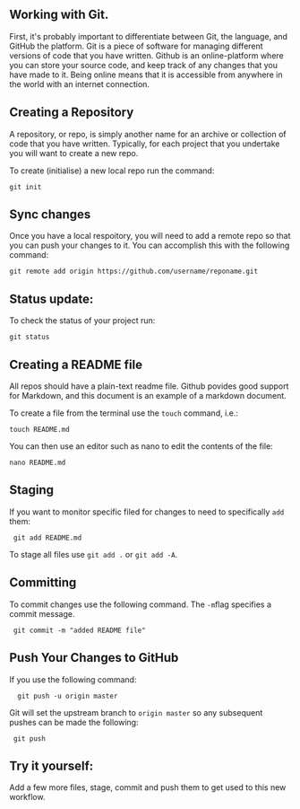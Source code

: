 ## Working with Git.

First, it's probably important to differentiate between Git, the language, and GitHub the platform. Git is a piece of software for managing different versions of code that you have written. Github is an online-platform where you can store your source code, and keep track of any changes that you have made to it. Being online means that it is accessible from anywhere in the world with an internet connection. 

## Creating a Repository

A repository, or repo, is simply another name for an archive or collection of code that you have written. Typically, for each project that you undertake you will want to create a new repo.

To create (initialise) a new local repo run the command:

```
git init
```

## Sync changes

Once you have a local respoitory, you will need to add a remote repo so that you can push your changes to it. You can accomplish this with the following command:

```
git remote add origin https://github.com/username/reponame.git
```

## Status update:

To check the status of your project run: 

```
git status
```

## Creating a README file

All repos should have a plain-text readme file. Github povides good support for Markdown, and this document is an example of a markdown document.

To create a file from the terminal use the `touch` command, i.e.:

```
touch README.md
```

You can then use an editor such as nano to edit the contents of the file:

```
nano README.md
```

## Staging

If you want to monitor specific filed for changes to need to specifically `add` them:

```
 git add README.md
```

To stage all files use `git add .` or `git add -A`.

## Committing

To commit changes use the following command. The `-m`flag specifies a commit message.

```
 git commit -m "added README file"
```

## Push Your Changes to GitHub

If you use the following command:

```
  git push -u origin master
```

Git will set the upstream branch to `origin master` so any subsequent pushes can be made the following:

```
 git push
```

## Try it yourself:

Add a few more files, stage, commit and push them to get used to this new workflow. 
